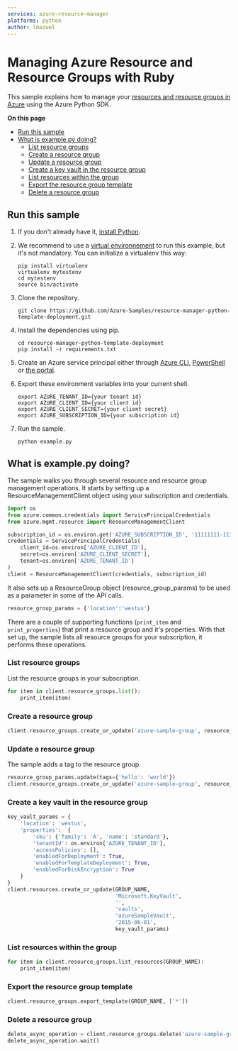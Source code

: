 ```yaml
---
services: azure-resource-manager
platforms: python
author: lmazuel
---
```


# Managing Azure Resource and Resource Groups with Ruby

This sample explains how to manage your
[resources and resource groups in Azure](https://azure.microsoft.com/en-us/documentation/articles/resource-group-overview/#resource-groups)
using the Azure Python SDK.

**On this page**

- [Run this sample](#run)
- [What is example.py doing?](#example)
    - [List resource groups](#list-groups)
    - [Create a resource group](#create-group)
    - [Update a resource group](#update-group)
    - [Create a key vault in the resource group](#create-resource)
    - [List resources within the group](#list-resources)
    - [Export the resource group template](#export)
    - [Delete a resource group](#delete-group)

<a id="run"></a>
## Run this sample

1. If you don't already have it, [install Python](https://www.python.org/downloads/).

1. We recommend to use a [virtual environnement](https://docs.python.org/3/tutorial/venv.html) to run this example, but it's not mandatory. You can initialize a virtualenv this way:

    ```
    pip install virtualenv
    virtualenv mytestenv
    cd mytestenv
    source bin/activate
    ```

1. Clone the repository.

    ```
    git clone https://github.com/Azure-Samples/resource-manager-python-template-deployment.git
    ```

1. Install the dependencies using pip.

    ```
    cd resource-manager-python-template-deployment
    pip install -r requirements.txt
    ```

1. Create an Azure service principal either through
[Azure CLI](https://azure.microsoft.com/en-us/documentation/articles/resource-group-authenticate-service-principal-cli/),
[PowerShell](https://azure.microsoft.com/en-us/documentation/articles/resource-group-authenticate-service-principal/)
or [the portal](https://azure.microsoft.com/en-us/documentation/articles/resource-group-create-service-principal-portal/).

1. Export these environment variables into your current shell. 

    ```
    export AZURE_TENANT_ID={your tenant id}
    export AZURE_CLIENT_ID={your client id}
    export AZURE_CLIENT_SECRET={your client secret}
    export AZURE_SUBSCRIPTION_ID={your subscription id}
    ```

1. Run the sample.

    ```
    python example.py
    ```

<a id="example"></a>
## What is example.py doing?

The sample walks you through several resource and resource group management operations.
It starts by setting up a ResourceManagementClient object using your subscription and credentials.

```python
import os
from azure.common.credentials import ServicePrincipalCredentials
from azure.mgmt.resource import ResourceManagementClient

subscription_id = os.environ.get('AZURE_SUBSCRIPTION_ID', '11111111-1111-1111-1111-111111111111') # your Azure Subscription Id
credentials = ServicePrincipalCredentials(
    client_id=os.environ['AZURE_CLIENT_ID'],
    secret=os.environ['AZURE_CLIENT_SECRET'],
    tenant=os.environ['AZURE_TENANT_ID']
)
client = ResourceManagementClient(credentials, subscription_id)
```

It also sets up a ResourceGroup object (resource_group_params) to be used as a parameter in some of the API calls.

```python
resource_group_params = {'location':'westus'}
```

There are a couple of supporting functions (`print_item` and `print_properties`) that print a resource group and it's properties.
With that set up, the sample lists all resource groups for your subscription, it performs these operations.

<a id="list-groups"></a>
### List resource groups

List the resource groups in your subscription.

```python
for item in client.resource_groups.list():
    print_item(item)
```

<a id="create-group"></a>
### Create a resource group

```python
client.resource_groups.create_or_update('azure-sample-group', resource_group_params)
```

<a id="update-group"></a>
### Update a resource group

The sample adds a tag to the resource group.

```python
resource_group_params.update(tags={'hello': 'world'})
client.resource_groups.create_or_update('azure-sample-group', resource_group_params)
```

<a id="create-resource"></a>
### Create a key vault in the resource group

```python
key_vault_params = {
    'location': 'westus',
    'properties':  {
        'sku': {'family': 'A', 'name': 'standard'},
        'tenantId': os.environ['AZURE_TENANT_ID'],
        'accessPolicies': [],
        'enabledForDeployment': True,
        'enabledForTemplateDeployment': True,
        'enabledForDiskEncryption': True
    }
}
client.resources.create_or_update(GROUP_NAME,
                                  'Microsoft.KeyVault',
                                  '',
                                  'vaults',
                                  'azureSampleVault',
                                  '2015-06-01',
                                  key_vault_params)
```

<a id="list-resources"></a>
### List resources within the group

```python
for item in client.resource_groups.list_resources(GROUP_NAME):
    print_item(item)
```

<a id="export"></a>
### Export the resource group template

```python
client.resource_groups.export_template(GROUP_NAME, ['*'])
```

<a id="delete-group"></a>
### Delete a resource group

```python
delete_async_operation = client.resource_groups.delete('azure-sample-group')
delete_async_operation.wait()
```
